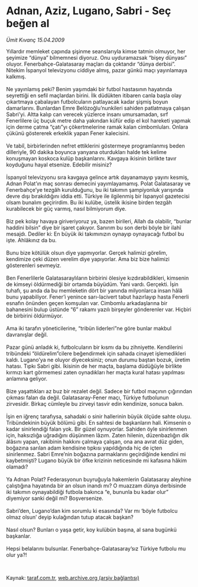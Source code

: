 # Adnan, Aziz, Lugano, Sabri - Seç beğen al

*Ümit Kıvanç 15.04.2009*

<div class="taraf_structure_2col_1zq">
<div class="margen_n">



 <p>Yıllardır memleket çapında şişinme seanslarıyla kimse tatmin olmuyor, her şeyimize “dünya” bilmemnesi diyoruz. Onu uyduramazsak “bişey dünyası” oluyor. Fenerbahçe-Galatasaray maçları da çoktandır “dünya derbisi”. Nitekim İspanyol televizyonu ciddiye almış, pazar günkü maçı yayınlamaya kalkmış. <br/><br/>Ne yayınlamış peki? Benim yaşımdaki bir futbol hastasının hayatında seyrettiği en sefil maçlardan birini. İlk düdükten itibaren canla başla olay çıkartmaya çabalayan futbolcuların patlayacak kadar şişmiş boyun damarlarını. Bunlardan Emre Belözoğlu’nunkileri sahiden patlatmaya çalışan Sabri’yi. Altta kalıp can verecek yüzlerce insanı umursamadan, sırf Fenerlilere üç buçuk metre daha yakından küfür edip el kol hareketi yapmak için derme çatma “çatı”yı çökertmelerine ramak kalan cimbomluları. Onlara çükünü göstererek erkeklik yapan Fener kalecisini. <br/><br/>Ve tabiî, birbirlerinden nefret ettiklerini göstermeye programlanmış beden dilleriyle, 90 dakika boyunca yanyana oturdukları halde tek kelime konuşmayan koskoca kulüp başkanlarını. Kavgaya ikisinin birlikte tavır koyduğunu hayal etsenize. Edebilir misiniz? <br/><br/>İspanyol televizyonu sıra kavgaya gelince artık dayanamayıp yayını kesmiş, Adnan Polat’ın maç sonrası demecini yayımlayamamış. Polat Galatasaray ve Fenerbahçe’ye tezgâh kurulduğunu, bu iki takımın şampiyonluk yarışında devre dışı bırakıldığını iddia etti. Türkiye ile ilgilenmiş bir İspanyol gazetecisi olsam bunalım geçirirdim. Bu iki kulübe, üstelik ikisine birden tezgâh kurabilecek bir güç varmış, nasıl bilmiyorum diye. <br/><br/>Biz pek kolay havaya giriveriyoruz ya, bazen birileri, Allah da olabilir, “bunlar haddini bilsin” diye bir işaret çakıyor. Sanırım bu son derbi böyle bir ilahî mesajdı. Dediler ki: En büyük iki takımınızın oynayıp oynayacağı futbol bu işte. Ahlâkınız da bu. <br/><br/>Bunu bize kötülük olsun diye yapmıyorlar. Gerçek halimizi görelim, kendimize çeki düzen verelim diye yapıyorlar. Ama biz bize halimizi gösterenleri sevmeyiz. <br/><br/>Ben Fenerlilerle Galatasaraylıların birbirini ölesiye kızdırabildikleri, kimsenin de kimseyi öldürmediği bir ortamda büyüdüm. Yani vardı. Gerçekti. İşin tuhafı, şu anda da bu memleketin dört bir yanında milyonlarca insan hâlâ bunu yapabiliyor. Fener’i yenince sarı-lacivert tabut hazırlayıp hasta Fenerli esnafın önünden geçen komşuları var. Cimbomlu arkadaşlarına bir bahanesini bulup üstünde “6” rakamı yazılı birşeyler gönderenler var. Hiçbiri de birbirini öldürmüyor. <br/><br/>Ama iki tarafın yöneticilerine, “tribün liderleri”ne göre bunlar makbul davranışlar değil.<br/><br/>Pazar günü anladık ki, futbolcuların bir kısmı da bu zihniyette. Kendilerini tribündeki “öldürelim”cilere beğendirmek için sahada cinayet işlemedikleri kaldı. Lugano’ya ne oluyor diyeceksiniz; onun durumu baştan bozuk, üretim hatası. Tıpkı Sabri gibi. İkisinin de her maçta, başlama düdüğüyle birlikte kırmızı kart görmemesi zaten oynadıkları her maçta kural hatası yapılması anlamına geliyor. <br/><br/>Bize yaşattıkları az buz bir rezalet değil. Sadece bir futbol maçının çığırından çıkması falan da değil. Galatasaray-Fener maçı, Türkiye futbolunun zirvesidir. Birkaç cümleyle bu zirveyi tasvir edin kendinize, sonuca bakın. <br/><br/>İşin en iğrenç tarafıysa, sahadaki o sinir hallerinin büyük ölçüde sahte oluşu. Tribündekinin büyük bölümü gibi. En sahtesi de başkanların hali. Kimsenin o kadar sinirlendiği falan yok. Bir güzel oynuyorlar. Sahiden öyle sinirlenmen için, haksızlığa uğradığını düşünmen lâzım. Zaten hilenin, düzenbazlığın dik âlâsını yapan, rakibinin hakkını çalmaya çalışan, ona ana avrat düz giden, boğazına sarılan adam kendisine tıpkısı yapıldığında hiç de içten sinirlenmez. Sabri Emre’nin boğazına parmaklarını geçirdiğinde kendini mi kaybetmişti? Lugano büyük bir öfke krizinin neticesinde mi kafasına hâkim olamadı? <br/><br/>Ya Adnan Polat? Federasyonun buyruğuyla hakemlerin Galatasaray aleyhine çalıştığına hayatında bir an olsun inandı mı? O muazzam dünya derbisinde iki takımın oynayabildiği futbola bakınca “e, bununla bu kadar olur” diyemiyor sanki değil mi? Boşversenize. <br/><br/>Sabri’den, Lugano’dan kim sorumlu ki esasında? Var mı ‘böyle futbolcu olmaz olsun’ deyip kulağından tutup atacak başkan? <br/><br/>Nasıl olsun? Bunları o yaşa getir, koy kulübün başına, al sana bugünkü başkanlar. <br/><br/>Hepsi belalarını bulsunlar. Fenerbahçe-Galatasaray’sız Türkiye futbolu mu olur ya?!</p>

<br/>


<div id="taraf_not">
</div>

</div>


</div>

Kaynak: [taraf.com.tr](http://www.taraf.com.tr:80/makale/5051.htm), [web.archive.org (arşiv bağlantısı)](http://web.archive.org/web/20090503123637/http://www.taraf.com.tr:80/makale/5051.htm)
